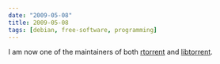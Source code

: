 ```yaml
---
date: "2009-05-08"
title: 2009-05-08
tags: [debian, free-software, programming]
---
```

I am now one of the maintainers of both
[rtorrent](http://packages.debian.org/rtorrent) and
[libtorrent](http://packages.debian.org/libtorrent).


